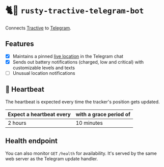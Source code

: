 # 🐈📲 `rusty-tractive-telegram-bot`

Connects [Tractive](https://tractive.com) to [Telegram](https://core.telegram.org/bots/api).

## Features

- [x] Maintains a pinned [live location](https://telegram.org/blog/live-locations) in the Telegram chat
- [x] Sends out battery notifications (charged, low and critical) with customizable levels and texts
- [ ] Unusual location notifications

## 💓 Heartbeat

The heartbeat is expected every time the tracker's position gets updated.

| Expect a heartbeat every | with a grace period of |
|--------------------------|------------------------|
| 2 hours                  | 10 minutes             |

## Health endpoint

You can also monitor `GET` `/health` for availability. It's served by the same web server as the Telegram update handler.
